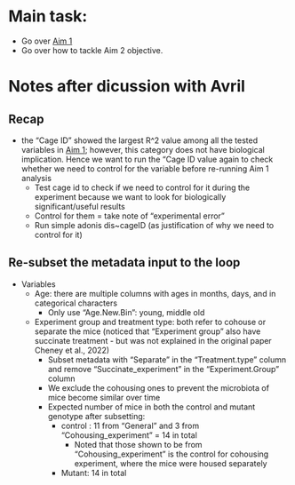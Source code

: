 # Main task:
  * Go over [Aim 1](/Notebook/P06.md)
  * Go over how to tackle Aim 2 objective. 

# Notes after dicussion with Avril

## Recap
* the “Cage ID” showed the largest R^2 value among all the tested variables in [Aim 1](/Notebook/P06.md); however, this category does not have biological implication. Hence we want to run the “Cage ID value again to check whether we need to control for the variable before re-running Aim 1 analysis
  * Test cage id to check if we need to control for it during the experiment because we want to look for biologically significant/useful results
  * Control for them = take note of “experimental error”
  * Run simple adonis dis~cageID (as justification of why we need to control for it)

## Re-subset the metadata input to the loop
* Variables
  * Age: there are multiple columns with ages in months, days, and in categorical characters
    * Only use “Age.New.Bin”: young, middle old
  * Experiment group and treatment type: both refer to cohouse or separate the mice (noticed that “Experiment group” also have succinate treatment - but was not explained in the original paper Cheney et al., 2022)
    * Subset metadata with “Separate” in the “Treatment.type” column and remove “Succinate_experiment” in the “Experiment.Group” column
    * We exclude the cohousing ones to prevent the microbiota of mice become similar over time
    * Expected number of mice in both the control and mutant genotype after subsetting:
      * control : 11 from “General” and 3 from “Cohousing_experiment” = 14 in total
        * Noted that those shown to be from “Cohousing_experiment” is the control for cohousing experiment, where the mice were housed separately
      * Mutant: 14 in total 
